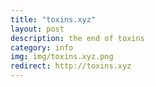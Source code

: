```yaml
---
title: "toxins.xyz"
layout: post
description: the end of toxins
category: info
img: img/toxins.xyz.png
redirect: http://toxins.xyz
---
```


